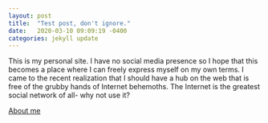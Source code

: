 ```yaml
---
layout: post
title:  "Test post, don't ignore."
date:   2020-03-10 09:09:19 -0400
categories: jekyll update
---
```


This is my personal site. I have no social media presence so I hope that this becomes a place where I can freely express myself on my own terms. I came to the recent realization that I should have a hub on the web that is free of the grubby hands of Internet behemoths. The Internet is the greatest social network of all- why not use it?

[About me](/about)